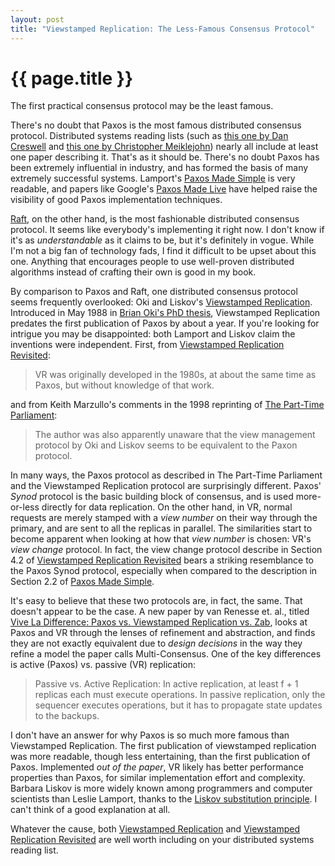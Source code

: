 ```yaml
---
layout: post
title: "Viewstamped Replication: The Less-Famous Consensus Protocol"
---
```


{{ page.title }}
================

<p class="meta">The first practical consensus protocol may be the least famous.</p>

There's no doubt that Paxos is the most famous distributed consensus protocol. Distributed systems reading lists (such as [this one by Dan Creswell](http://dancres.github.io/Pages/) and [this one by Christopher Meiklejohn](http://christophermeiklejohn.com/distributed/systems/2013/07/12/readings-in-distributed-systems.html)) nearly all include at least one paper describing it. That's as it should be. There's no doubt Paxos has been extremely influential in industry, and has formed the basis of many extremely successful systems. Lamport's [Paxos Made Simple](http://research.microsoft.com/en-us/um/people/lamport/pubs/paxos-simple.pdf) is very readable, and papers like Google's [Paxos Made Live](http://dl.acm.org/citation.cfm?id=1281103) have helped raise the visibility of good Paxos implementation techniques.

[Raft](https://ramcloud.stanford.edu/wiki/download/attachments/11370504/raft.pdf), on the other hand, is the most fashionable distributed consensus protocol. It seems like everybody's implementing it right now. I don't know if it's as *understandable* as it claims to be, but it's definitely in vogue. While I'm not a big fan of technology fads, I find it difficult to be upset about this one. Anything that encourages people to use well-proven distributed algorithms instead of crafting their own is good in my book.

By comparison to Paxos and Raft, one distributed consensus protocol seems frequently overlooked: Oki and Liskov's [Viewstamped Replication](http://www.pmg.csail.mit.edu/papers/vr.pdf). Introduced in May 1988 in [Brian Oki's PhD thesis](http://www.pmg.csail.mit.edu/papers/MIT-LCS-TR-423.pdf), Viewstamped Replication predates the first publication of Paxos by about a year. If you're looking for intrigue you may be disappointed: both Lamport and Liskov claim the inventions were independent. First, from [Viewstamped Replication Revisited](http://pmg.csail.mit.edu/papers/vr-revisited.pdf):

> VR was originally developed in the 1980s, at about the same time as Paxos, but without knowledge of that work.

and from Keith Marzullo's comments in the 1998 reprinting of [The Part-Time Parliament](http://research.microsoft.com/en-us/um/people/lamport/pubs/lamport-paxos.pdf):

>  The author was also apparently unaware that the view management protocol by Oki and Liskov seems to be equivalent to the Paxon protocol.

In many ways, the Paxos protocol as described in The Part-Time Parliament and the Viewstamped Replication protocol are surprisingly different. Paxos' *Synod* protocol is the basic building block of consensus, and is used more-or-less directly for data replication. On the other hand, in VR, normal requests are merely stamped with a *view number* on their way through the primary, and are sent to all the replicas in parallel. The similarities start to become apparent when looking at how that *view number* is chosen: VR's *view change* protocol. In fact, the view change protocol describe in Section 4.2 of [Viewstamped Replication Revisited](http://pmg.csail.mit.edu/papers/vr-revisited.pdf) bears a striking resemblance to the Paxos Synod protocol, especially when compared to the description in Section 2.2 of [Paxos Made Simple](http://research.microsoft.com/en-us/um/people/lamport/pubs/paxos-simple.pdf).

It's easy to believe that these two protocols are, in fact, the same. That doesn't appear to be the case. A new paper by van Renesse et. al., titled [Vive La Difference: Paxos vs. Viewstamped Replication vs. Zab](http://www.cs.cornell.edu/fbs/publications/viveLaDifference.pdf), looks at Paxos and VR through the lenses of refinement and abstraction, and finds they are not exactly equivalent due to *design decisions* in the way they refine a model the paper calls Multi-Consensus. One of the key differences is active (Paxos) vs. passive (VR) replication:

>  Passive vs. Active Replication: In active replication, at least f + 1 replicas each must execute operations. In passive replication, only the sequencer executes operations, but it has to propagate state updates to the backups.

I don't have an answer for why Paxos is so much more famous than Viewstamped Replication. The first publication of viewstamped replication was more readable, though less entertaining, than the first publication of Paxos. Implemented *out of the paper*, VR likely has better performance properties than Paxos, for similar implementation effort and complexity. Barbara Liskov is more widely known among programmers and computer scientists than Leslie Lamport, thanks to the [Liskov substitution principle](http://en.wikipedia.org/wiki/Liskov_substitution_principle). I can't think of a good explanation at all.

Whatever the cause, both [Viewstamped Replication](http://www.pmg.csail.mit.edu/papers/vr.pdf) and [Viewstamped Replication Revisited](http://pmg.csail.mit.edu/papers/vr-revisited.pdf) are well worth including on your distributed systems reading list.